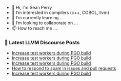 - 👋 Hi, I’m Sean Perry
- 👀 I’m interested in compilers (c++, COBOL, llvm)
- 🌱 I’m currently learning ...
- 💞️ I’m looking to collaborate on ...
- 📫 How to reach me ...

<!---
s66perry/s66perry is a ✨ special ✨ repository because its `README.md` (this file) appears on your GitHub profile.
You can click the Preview link to take a look at your changes.
--->
### 📕 Latest LLVM Discourse Posts

<!-- DISCOURSE-LLVM:START -->
- [Increase test workers during PGO build](https://discourse.llvm.org/t/increase-test-workers-during-pgo-build/88437#post_4)
- [Increase test workers during PGO build](https://discourse.llvm.org/t/increase-test-workers-during-pgo-build/88437#post_3)
- [Increase test workers during PGO build](https://discourse.llvm.org/t/increase-test-workers-during-pgo-build/88437#post_2)
- [How to respond to spam in issues and pull requests](https://discourse.llvm.org/t/how-to-respond-to-spam-in-issues-and-pull-requests/86312#post_8)
- [Increase test workers during PGO build](https://discourse.llvm.org/t/increase-test-workers-during-pgo-build/88437#post_1)
<!-- DISCOURSE-LLVM:END -->
